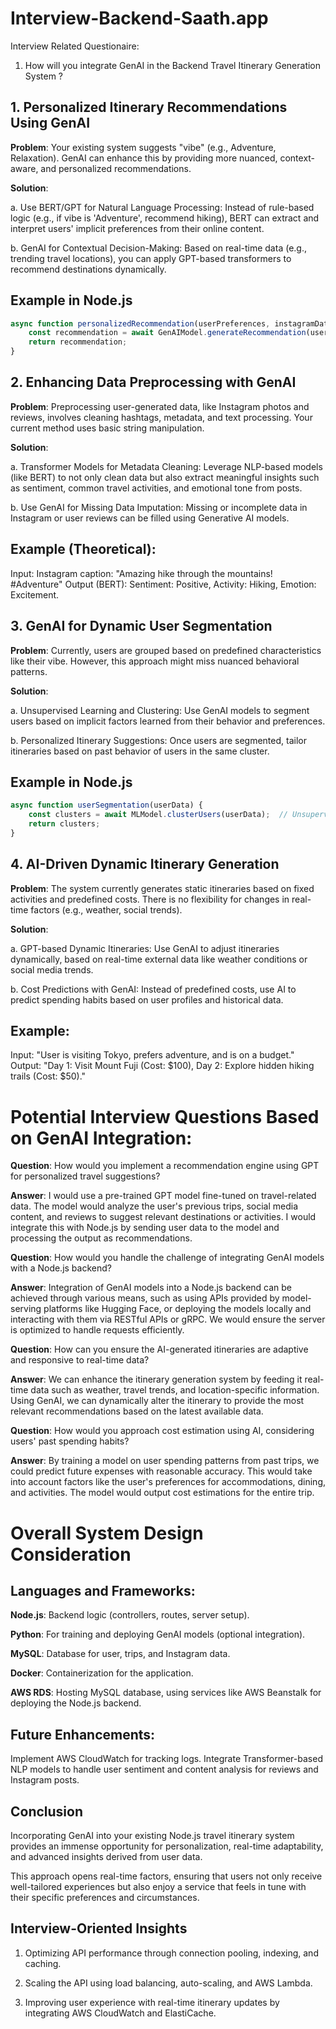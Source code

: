 # Interview-Backend-Saath.app

Interview Related Questionaire: 

1. How will you integrate GenAI in the Backend Travel Itinerary Generation System ? 

## 1. Personalized Itinerary Recommendations Using GenAI

**Problem**: Your existing system suggests "vibe" (e.g., Adventure, Relaxation). GenAI can enhance this by providing more nuanced, context-aware, and personalized recommendations.

**Solution**:

a. Use BERT/GPT for Natural Language Processing: Instead of rule-based logic (e.g., if vibe is 'Adventure', recommend hiking), BERT can extract and interpret users' implicit preferences from their online content.

b. GenAI for Contextual Decision-Making: Based on real-time data (e.g., trending travel locations), you can apply GPT-based transformers to recommend destinations dynamically.

## Example in Node.js

```javascript
async function personalizedRecommendation(userPreferences, instagramData) {
    const recommendation = await GenAIModel.generateRecommendation(userPreferences, instagramData);
    return recommendation;
}
```

## 2. Enhancing Data Preprocessing with GenAI

**Problem**: Preprocessing user-generated data, like Instagram photos and reviews, involves cleaning hashtags, metadata, and text processing. Your current method uses basic string manipulation.

**Solution**:

a. Transformer Models for Metadata Cleaning: Leverage NLP-based models (like BERT) to not only clean data but also extract meaningful insights such as sentiment, common travel activities, and emotional tone from posts.

b. Use GenAI for Missing Data Imputation: Missing or incomplete data in Instagram or user reviews can be filled using Generative AI models.

## Example (Theoretical):

Input: Instagram caption: "Amazing hike through the mountains! #Adventure"
Output (BERT): Sentiment: Positive, Activity: Hiking, Emotion: Excitement.

## 3. GenAI for Dynamic User Segmentation

**Problem**: Currently, users are grouped based on predefined characteristics like their vibe. However, this approach might miss nuanced behavioral patterns.

**Solution**: 

a. Unsupervised Learning and Clustering: Use GenAI models to segment users based on implicit factors learned from their behavior and preferences.

b. Personalized Itinerary Suggestions: Once users are segmented, tailor itineraries based on past behavior of users in the same cluster.

## Example in Node.js 

```javascript
async function userSegmentation(userData) {
    const clusters = await MLModel.clusterUsers(userData);  // Unsupervised learning clustering
    return clusters;
}
```
## 4. AI-Driven Dynamic Itinerary Generation

**Problem**: The system currently generates static itineraries based on fixed activities and predefined costs. There is no flexibility for changes in real-time factors (e.g., weather, social trends).

**Solution**:

a. GPT-based Dynamic Itineraries: Use GenAI to adjust itineraries dynamically, based on real-time external data like weather conditions or social media trends.

b. Cost Predictions with GenAI: Instead of predefined costs, use AI to predict spending habits based on user profiles and historical data.

## Example:

Input: "User is visiting Tokyo, prefers adventure, and is on a budget."
Output: "Day 1: Visit Mount Fuji (Cost: $100), Day 2: Explore hidden hiking trails (Cost: $50)."

# Potential Interview Questions Based on GenAI Integration:

**Question**: How would you implement a recommendation engine using GPT for personalized travel suggestions?

**Answer**: I would use a pre-trained GPT model fine-tuned on travel-related data. The model would analyze the user's previous trips, social media content, and reviews to suggest relevant destinations or activities. I would integrate this with Node.js by sending user data to the model and processing the output as recommendations.

**Question**: How would you handle the challenge of integrating GenAI models with a Node.js backend?

**Answer**: Integration of GenAI models into a Node.js backend can be achieved through various means, such as using APIs provided by model-serving platforms like Hugging Face, or deploying the models locally and interacting with them via RESTful APIs or gRPC. We would ensure the server is optimized to handle requests efficiently.

**Question**: How can you ensure the AI-generated itineraries are adaptive and responsive to real-time data?

**Answer**: We can enhance the itinerary generation system by feeding it real-time data such as weather, travel trends, and location-specific information. Using GenAI, we can dynamically alter the itinerary to provide the most relevant recommendations based on the latest available data.

**Question**: How would you approach cost estimation using AI, considering users' past spending habits?

**Answer**: By training a model on user spending patterns from past trips, we could predict future expenses with reasonable accuracy. This would take into account factors like the user's preferences for accommodations, dining, and activities. The model would output cost estimations for the entire trip.


# Overall System Design Consideration

## Languages and Frameworks:

**Node.js**: Backend logic (controllers, routes, server setup).

**Python**: For training and deploying GenAI models (optional integration).

**MySQL**: Database for user, trips, and Instagram data.

**Docker**: Containerization for the application.

**AWS RDS**: Hosting MySQL database, using services like AWS Beanstalk for deploying the Node.js backend.

## Future Enhancements:

Implement AWS CloudWatch for tracking logs.
Integrate Transformer-based NLP models to handle user sentiment and content analysis for reviews and Instagram posts.

## Conclusion

Incorporating GenAI into your existing Node.js travel itinerary system provides an immense opportunity for personalization, real-time adaptability, and advanced insights derived from user data. 

This approach opens real-time factors, ensuring that users not only receive well-tailored experiences but also enjoy a service that feels in tune with their specific preferences and circumstances.

## Interview-Oriented Insights

1. Optimizing API performance through connection pooling, indexing, and caching.

2. Scaling the API using load balancing, auto-scaling, and AWS Lambda.

4. Improving user experience with real-time itinerary updates by integrating AWS CloudWatch and ElastiCache.